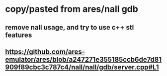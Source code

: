 # copy/pasted from ares/nall gdb
## remove nall usage, and try to use c++ stl features
## https://github.com/ares-emulator/ares/blob/a247271e355185ccb6de7d81909f89cbc3c787c4/nall/nall/gdb/server.cpp#L1
